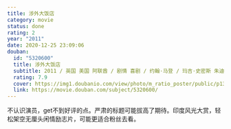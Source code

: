 ```yaml
---
title: 涉外大饭店
category: movie
status: done
rating: 2
year: "2011"
date: 2020-12-25 23:09:06
douban:
  id: "5320600"
  title: 涉外大饭店
  subtitle: 2011 / 英国 美国 阿联酋 / 剧情 喜剧 / 约翰·马登 / 玛吉·史密斯 朱迪·丹奇
  rating: 7.9
  cover: https://img1.doubanio.com/view/photo/m_ratio_poster/public/p1339873949.jpg
  link: https://movie.douban.com/subject/5320600/
---
```


不认识演员，get不到好评的点。严肃的标题可能拔高了期待。印度风光大赏，轻松架空无厘头闲情励志片，可能更适合粉丝去看。
